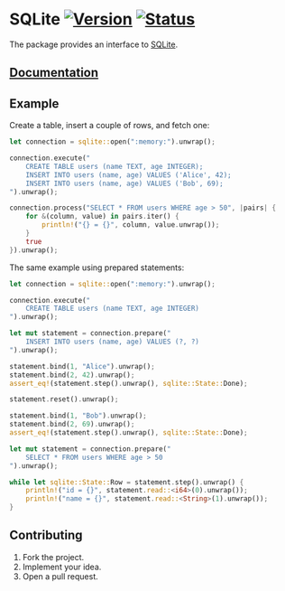 # SQLite [![Version][version-img]][version-url] [![Status][status-img]][status-url]

The package provides an interface to [SQLite][1].

## [Documentation][doc]

## Example

Create a table, insert a couple of rows, and fetch one:

```rust
let connection = sqlite::open(":memory:").unwrap();

connection.execute("
    CREATE TABLE users (name TEXT, age INTEGER);
    INSERT INTO users (name, age) VALUES ('Alice', 42);
    INSERT INTO users (name, age) VALUES ('Bob', 69);
").unwrap();

connection.process("SELECT * FROM users WHERE age > 50", |pairs| {
    for &(column, value) in pairs.iter() {
        println!("{} = {}", column, value.unwrap());
    }
    true
}).unwrap();
```

The same example using prepared statements:

```rust
let connection = sqlite::open(":memory:").unwrap();

connection.execute("
    CREATE TABLE users (name TEXT, age INTEGER)
").unwrap();

let mut statement = connection.prepare("
    INSERT INTO users (name, age) VALUES (?, ?)
").unwrap();

statement.bind(1, "Alice").unwrap();
statement.bind(2, 42).unwrap();
assert_eq!(statement.step().unwrap(), sqlite::State::Done);

statement.reset().unwrap();

statement.bind(1, "Bob").unwrap();
statement.bind(2, 69).unwrap();
assert_eq!(statement.step().unwrap(), sqlite::State::Done);

let mut statement = connection.prepare("
    SELECT * FROM users WHERE age > 50
").unwrap();

while let sqlite::State::Row = statement.step().unwrap() {
    println!("id = {}", statement.read::<i64>(0).unwrap());
    println!("name = {}", statement.read::<String>(1).unwrap());
}
```

## Contributing

1. Fork the project.
2. Implement your idea.
3. Open a pull request.

[1]: https://www.sqlite.org

[version-img]: http://stainless-steel.github.io/images/crates.svg
[version-url]: https://crates.io/crates/sqlite
[status-img]: https://travis-ci.org/stainless-steel/sqlite.svg?branch=master
[status-url]: https://travis-ci.org/stainless-steel/sqlite
[doc]: https://stainless-steel.github.io/sqlite
